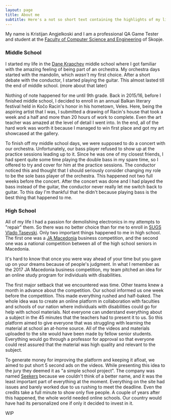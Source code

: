 ```yaml
---
layout: page
title: About me
subtitle: Here's a not so short text containing the highlights of my life
---
```




My name is Kristijan Angjelkoski and I am a professional QA Game Tester and student at the [Faculty of Computer Science and Engineering](https://www.finki.ukim.mk/en) of Skopje.

### Middle School

I started my life in the [Dane Krapchev](https://oudanekrapcev.edu.mk) middle school where I got familiar with the amazing feeling of being part of an orchestra. My orchestra days started with the mandolin, which *wasn't* my first choice. After a short debate with the conductor, I started playing the guitar. This almost lasted till the end of middle school. (more about that later) 

Nothing of note happened for me until 9th grade. Back in 2015/16, before I finished middle school, I decided to enroll in an annual Balkan literary festival held in Kočo Racin's honor in his hometown, Veles. Here, being the aspiring artist that I was, I submitted a drawing of Racin's house that took a week and a half and more than 20 hours of work to complete. Even the art teacher was amazed at the level of detail I went into. In the end, all of the hard work was worth it because I managed to win first place and got my art showcased at the gallery. 

To finish off my middle school days, we were supposed to do a concert with our orchestra. Unfortunately, our bass player refused to show up at the practice sessions leading up to it. Since he was one of my closest friends, I had spent quite some time playing the double bass in my spare time, so I offered to try and cover for him at the practice sessions. The conductor noticed this and thought that I should seriously consider changing my role to be the sole bass player of the orchestra. This happened not two full weeks before the concert. After the concert was done and I had played the bass instead of the guitar, the conductor never really let me switch back to guitar. To this day I'm thankful that he didn't because playing bass is the best thing that happened to me.

### High School

All of my life I had a passion for demolishing electronics in my attempts to "repair" them. So there was no better choice than for me to enroll in [SUGS Vlado Tasevski](http://www.sugsvladotasevski.edu.mk/web/). Only two important things happened to me in high school. The first one was a [JA Macedonia](http://jamacedonia.mk/web/) business competition, and the second one was a national competition between all of the high school seniors in Macedonia. 

It's hard to know that once you were way ahead of your time but you gave up on your dreams because of people's judgment. In what I remember as the 2017 JA Macedonia business competition, my team pitched an idea for an online study program for individuals with disabilities. 

The first major setback that we encountered was time. Other teams knew a month in advance about the competition. Our school informed us one week before the competition. This made everything rushed and half-baked. The whole idea was to create an online platform in collaboration with faculties and schools of our nation where individuals with disabilities could go for help with school materials. Not everyone can understand everything about a subject in the 45 minutes that the teachers had to present it to us. So this platform aimed to give everyone that was struggling with learning the material at school an at-home source. All of the videos and materials uploaded to the site would have been made by fellow senior students. Everything would go through a professor for approval so that everyone could rest assured that the material was high quality and relevant to the subject. 

To generate money for improving the platform and keeping it afloat, we aimed to put short 5 second ads on the videos. While presenting this idea to the jury they deemed it as "a simple school project". The company was named [Seekers](https://seekerservices.weebly.com) because we couldn't think of a better name, and it was the least important part of everything at the moment. Everything on the site had issues and barely worked due to us rushing to meet the deadline. Even the credits take a full minute to show only five people. A couple of years after this happened, the whole world needed online schools. Our country would have had its personalized one if only it decided to invest in it.  


WIP